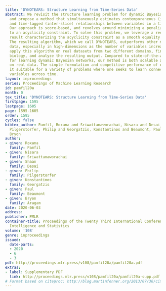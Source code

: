 ```yaml
---
title: 'DYNOTEARS: Structure Learning from Time-Series Data'
abstract: We revisit the structure learning problem for dynamic Bayesian networks
  and propose a method that simultaneously estimates contemporaneous (intra-slice)
  and time-lagged (inter-slice) relationships between variables in a time-series.
  Our approach is score-based, and revolves around minimizing a penalized loss subject
  to an acyclicity constraint. To solve this problem, we leverage a recent algebraic
  result characterizing the acyclicity constraint as a smooth equality constraint.
  The resulting algorithm, which we call DYNOTEARS, outperforms other methods on simulated
  data, especially in high-dimensions as the number of variables increases. We also
  apply this algorithm on real datasets from two different domains, finance and molecular
  biology, and analyze the resulting output. Compared to state-of-the-art methods
  for learning dynamic Bayesian networks, our method is both scalable and accurate
  on real data. The simple formulation and competitive performance of our method make
  it suitable for a variety of problems where one seeks to learn connections between
  variables across time.
layout: inproceedings
series: Proceedings of Machine Learning Research
id: pamfil20a
month: 0
tex_title: 'DYNOTEARS: Structure Learning from Time-Series Data'
firstpage: 1595
lastpage: 1605
page: 1595-1605
order: 1595
cycles: false
bibtex_author: Pamfil, Roxana and Sriwattanaworachai, Nisara and Desai, Shaan and
  Pilgerstorfer, Philip and Georgatzis, Konstantinos and Beaumont, Paul and Aragam,
  Bryon
author:
- given: Roxana
  family: Pamfil
- given: Nisara
  family: Sriwattanaworachai
- given: Shaan
  family: Desai
- given: Philip
  family: Pilgerstorfer
- given: Konstantinos
  family: Georgatzis
- given: Paul
  family: Beaumont
- given: Bryon
  family: Aragam
date: 2020-06-03
address: 
publisher: PMLR
container-title: Proceedings of the Twenty Third International Conference on Artificial
  Intelligence and Statistics
volume: '108'
genre: inproceedings
issued:
  date-parts:
  - 2020
  - 6
  - 3
pdf: http://proceedings.mlr.press/v108/pamfil20a/pamfil20a.pdf
extras:
- label: Supplementary PDF
  link: http://proceedings.mlr.press/v108/pamfil20a/pamfil20a-supp.pdf
# Format based on citeproc: http://blog.martinfenner.org/2013/07/30/citeproc-yaml-for-bibliographies/
---
```

